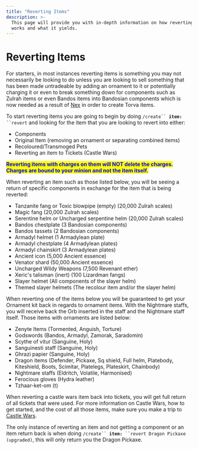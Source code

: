 ```yaml
---
title: "Reverting Items"
description: >-
  This page will provide you with in-depth information on how reverting items
  works and what it yields.
---
```


# Reverting Items

For starters, in most instances reverting items is something you may not necessarily be looking to do unless you are looking to sell something that has been made untradeable by adding an ornament to it or potentially charging it or even to break something down for components such as Zulrah items or even Bandos items into Bandosian components which is now needed as a result of [Nex](../bosses/nex.md) in order to create Torva items.

To start reverting items you are going to begin by doing `/create`` `**`item:`**` ``revert` and looking for the item that you are looking to revert into either:

- Components
- Original Item (removing an ornament or separating combined items)
- Recoloured/Transmoged Pets
- Reverting an item to Tickets (Castle Wars)

<mark style="color:blue;">**Reverting items with charges on them will NOT delete the charges. Charges are bound to your minion and not the item itself.**</mark>

When reverting an item such as those listed below, you will be seeing a return of specific components in exchange for the item that is being reverted:

- Tanzanite fang or Toxic blowpipe (empty) (20,000 Zulrah scales)
- Magic fang (20,000 Zulrah scales)
- Serentine helm or Uncharged serpentine helm (20,000 Zulrah scales)
- Bandos chestplate (3 Bandosian components)
- Bandos tassets (2 Bandosian components)
- Armadyl helmet (1 Armadylean plate)
- Armadyl chestplate (4 Armadylean plates)
- Armadyl chainskirt (3 Armadylean plates)
- Ancient icon (5,000 Ancient essence)
- Venator shard (50,000 Ancient essence)
- Uncharged Wildy Weapons (7,500 Revenant ether)
- Xeric's talisman (inert) (100 Lizardman fangs)
- Slayer helmet (All components of the slayer helm)
- Themed slayer helmets (The recolour item and/or the slayer helm)

When reverting one of the items below you will be guaranteed to get your Ornament kit back in regards to ornament items. With the Nightmare staffs, you will receive back the Orb inserted in the staff and the Nightmare staff itself. Those items with ornaments are listed below:

- Zenyte Items (Tormented, Anguish, Torture)
- Godswords (Bandos, Armadyl, Zamorak, Saradomin)
- Scythe of vitur (Sanguine, Holy)
- Sanguinesti staff (Sanguine, Holy)
- Ghrazi papier (Sanguine, Holy)
- Dragon items (Defender, Pickaxe, Sq shield, Full helm, Platebody, Kiteshield, Boots, Scimitar, Platelegs, Plateskirt, Chainbody)
- Nightmare staffs (Eldritch, Volatile, Harmonised)
- Ferocious gloves (Hydra leather)
- Tzhaar-ket-om (t)

When reverting a castle wars item back into tickets, you will get full return of all tickets that were used. For more information on Castle Wars, how to get started, and the cost of all those items, make sure you make a trip to [Castle Wars](../minigames/castle-wars.md).

The only instance of reverting an item and not getting a component or an item return back is when doing `/create`` `**`item:`**` ``revert Dragon Pickaxe (upgraded)`, this will only return you the Dragon Pickaxe.
